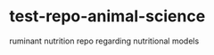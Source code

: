 test-repo-animal-science
========================

ruminant nutrition repo regarding nutritional models
